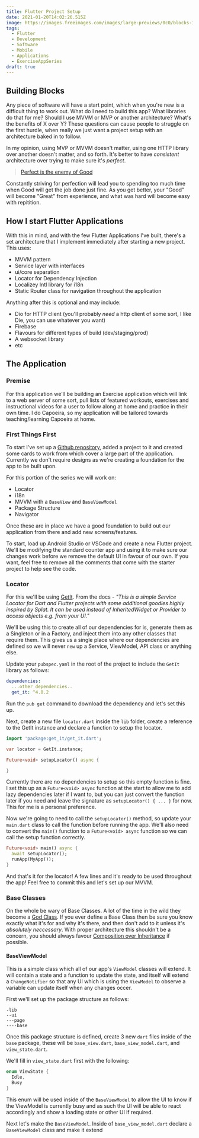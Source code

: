 ```yaml
---
title: Flutter Project Setup
date: 2021-01-20T14:02:26.515Z
image: https://images.freeimages.com/images/large-previews/0c0/blocks-1420958.jpg
tags:
  - Flutter
  - Development
  - Software
  - Mobile
  - Applications
  - ExerciseAppSeries
draft: true
---
```

## Building Blocks

Any piece of software will have a start point, which when you're new is a difficult thing to work out. What do I need to build this app? What libraries do that for me? Should I use MVVM or MVP or another architecture? What's the benefits of X over Y? These questions can cause people to struggle on the first hurdle, when really we just want a project setup with an architecture baked in to follow.

In my opinion, using MVP or MVVM doesn't matter, using one HTTP library over another doesn't matter, and so forth. It's better to have *consistent* architecture over trying to make sure it's *perfect*.

> [Perfect is the enemy of Good](https://en.wikipedia.org/wiki/Perfect_is_the_enemy_of_good)

Constantly striving for perfection will lead you to spending too much time when Good will get the job done just fine. As you get better, your "Good" will become "Great" from experience, and what was hard will become easy with repitition.

## How I start Flutter Applications
With this in mind, and with the few Flutter Applications I've built, there's a set architecture that I implement immediately after starting a new project. This uses:
- MVVM pattern
- Service layer with interfaces
- ui/core separation
- Locator for Dependency Injection
- Localizey Intl library for i18n
- Static Router class for navigation throughout the application

Anything after this is optional and may include:
- Dio for HTTP client (you'll probably _need_ a http client of some sort, I like Die, you can use whatever you want)
- Firebase
- Flavours for different types of build (dev/staging/prod)
- A websocket library
- etc

## The Application
### Premise
For this application we'll be building an Exercise application which will link to a web server of some sort, pull lists of featured workouts, exercises and instructional videos for a user to follow along at home and practice in their own time. I do Capoeira, so my application will be tailored towards teaching/learning Capoeira at home.

### First Things First
To start I've set up a [Github repository](https://github.com/Contract16/project-suinguera), added a project to it and created some cards to work from which cover a large part of the application. Currently we don't require designs as we're creating a foundation for the app to be built upon.

For this portion of the series we will work on:
- Locator
- i18n
- MVVM with a `BaseView` and `BaseViewModel`
- Package Structure
- Navigator

Once these are in place we have a good foundation to build out our application from there and add new screens/features.

To start, load up Android Studio or VSCode and create a new Flutter project. We'll be modifying the standard counter app and using it to make sure our changes work before we remove the default UI in favour of our own. If you want, feel free to remove all the comments that come with the starter project to help see the code.

### Locator
For this we'll be using [GetIt](https://pub.dev/packages/get_it). From the docs - _"This is a simple Service Locator for Dart and Flutter projects with some additional goodies highly inspired by Splat. It can be used instead of InheritedWidget or Provider to access objects e.g. from your UI."_

We'll be using this to create all of our dependencies for is, generate them as a Singleton or in a Factory, and inject them into any other classes that require them. This gives us a single place where our dependencies are defined so we will never `new` up a Service, ViewModel, API class or anything else.

Update your `pubspec.yaml` in the root of the project to include the `GetIt` library as follows:
```yaml
dependencies:
  ...other dependencies..
  get_it: ^4.0.2
```

Run the `pub get` command to download the dependency and let's set this up.

Next, create a new file `locator.dart` inside the `lib` folder, create a reference to the GetIt instance and declare a function to setup the locator.

```dart
import 'package:get_it/get_it.dart';

var locator = GetIt.instance;

Future<void> setupLocator() async {

}

```

Currently there are no dependencies to setup so this empty function is fine. I set this up as a `Future<void> async` function at the start to allow me to add lazy dependencies later if I want to, but you can just convert the function later if you need and leave the signature as `setupLocator() { ... }` for now. This for me is a personal preference.

Now we're going to need to call the `setupLocator()` method, so update your `main.dart` class to call the function before running the app. We'll also need to convert the `main()` function to a `Future<void> async` function so we can call the setup function correctly.

```dart
Future<void> main() async {
  await setupLocator();
  runApp(MyApp());
}
```

And that's it for the locator! A few lines and it's ready to be used throughout the app! Feel free to commit this and let's set up our MVVM.

### Base Classes
On the whole be wary of Base Classes. A lot of the time in the wild they become a [God Class](https://en.wikipedia.org/wiki/God_object). If you ever define a Base Class then be sure you know exactly what it's for and why it's there, and then don't add to it unless it's _absolutely neccessary_. With proper architecture this shouldn't be a concern, you should always favour [Composition over Inheritance](https://en.wikipedia.org/wiki/Composition_over_inheritance) if possible.

#### BaseViewModel
This is a simple class which all of our app's `ViewModel` classes will extend. It will contain a state and a function to update the state, and itself will extend a `ChangeNotifier` so that any UI which is using the `ViewModel` to observe a variable can update itself when any changes occer.

First we'll set up the package structure as follows:
```
-lib
--ui
---page
----base
```

Once this package structure is defined, create 3 new `dart` files inside of the `base` package, these will be `base_view.dart`, `base_view_model.dart`, and `view_state.dart`.

We'll fill in `view_state.dart` first with the following:
```dart
enum ViewState {
  Idle,
  Busy
}
```

This enum will be used inside of the `BaseViewModel` to allow the UI to know if the ViewModel is currently busy and as such the UI will be able to react accordingly and show a loading state or other UI if required.

Next let's make the `BaseViewModel`. Inside of `base_view_model.dart` declare a `BaseViewModel` class and make it extend 